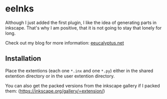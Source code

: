 # eeInks

Although I just added the first plugin, I like the idea of generating parts in inkscape. That's why I am positive, that it is not going to stay that lonely for long.

Check out my blog for more information: [eeucalyptus.net](https://eeucalyptus.net)

## Installation

Place the extentions (each one `*.inx` and one `*.py`) either in the shared extention directory or in the user extention directory. 

You can also get the packed versions from the inkscape gallery if I packed them: (https://inkscape.org/gallery/=extension/)
